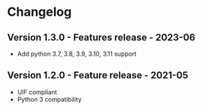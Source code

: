 # Changelog

## Version 1.3.0 - Features release - 2023-06
- Add python 3.7, 3.8, 3.9, 3.10, 3.11 support


## Version 1.2.0 - Feature release - 2021-05
- UIF compliant
- Python 3 compatibility
